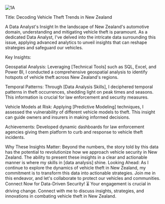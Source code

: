 

![1A](https://github.com/Jobbson/New-Zealand-car-theft/assets/69438695/7e0ffaae-30e1-4f3d-90a2-312bb204f91a)

Title: Decoding Vehicle Theft Trends in New Zealand

A Data Analyst's Insight In the landscape of New Zealand's automotive domain, understanding and mitigating vehicle theft is paramount. As a dedicated Data Analyst, I've delved into the intricate data surrounding this issue, applying advanced analytics to unveil insights that can reshape strategies and safeguard our vehicles.

Key Insights:

Geospatial Analysis:
Leveraging [Technical Tools] such as SQL, Excel, and Power BI, I conducted a comprehensive geospatial analysis to identify hotspots of vehicle theft across New Zealand's regions.

Temporal Patterns:
Through [Data Analysis Skills], I deciphered temporal patterns in theft occurrences, shedding light on peak times and seasons. This information is crucial for law enforcement and security measures.

Vehicle Models at Risk:
Applying [Predictive Modeling] techniques, I assessed the vulnerability of different vehicle models to theft. This insight can guide owners and insurers in making informed decisions.

Achievements:
Developed dynamic dashboards for law enforcement agencies giving them platform to curb and response to vehicle theft incidents.

Why These Insights Matter:
Beyond the numbers, the story told by this data has the potential to revolutionize how we approach vehicle security in New Zealand. The ability to present these insights in a clear and actionable manner is where my skills in [data analysis] shine.
Looking Ahead:
As I continue to explore the dynamics of vehicle theft in New Zealand, my commitment is to transform this data into actionable strategies. Join me in this endeavor, and let's collaborate to protect our vehicles and communities.
Connect Now for Data-Driven Security! ⏳
Your engagement is crucial in driving change. Connect with me to discuss insights, strategies, and innovations in combating vehicle theft in New Zealand.
